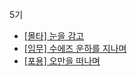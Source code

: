 5기
- [[몰타] 눈을 감고](https://makerjun.com/travel/close-eye)
- [[임무] 수에즈 운하를 지나며](https://makerjun.com/travel/suez)
- [[포용] 오만을 떠나며](https://makerjun.com/travel/embrace)
